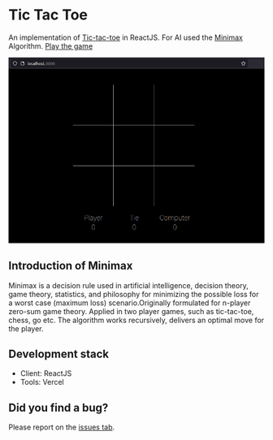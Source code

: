 # Tic Tac Toe

An implementation of [Tic-tac-toe](https://en.wikipedia.org/wiki/Tic-tac-toe) in ReactJS. For AI used the [Minimax](https://en.wikipedia.org/wiki/Minimax) Algorithm. [Play the game](https://tic-tac-toe-woad-nu.vercel.app)

<img src="https://raw.githubusercontent.com/Vlad1999/tic-tac-toe/main/game.png" width="700" height="auto" alt="Tic-tac-toe game screenshots">

## Introduction of Minimax

Minimax is a decision rule used in artificial intelligence, decision theory, game theory, statistics, and philosophy for minimizing the possible loss for a worst case (maximum loss) scenario.Originally formulated for n-player zero-sum game theory. Applied in two player games, such as tic-tac-toe, chess, go etc. The algorithm works recursively, delivers an optimal move for the player.

## Development stack
- Client: ReactJS
- Tools: Vercel

## Did you find a bug?

Please report on the [issues tab](https://github.com/Vlad1999/tic-tac-toe/issues).
